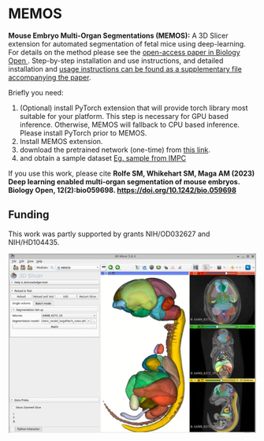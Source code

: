 # MEMOS
**Mouse Embryo Multi-Organ Segmentations (MEMOS):** A 3D Slicer extension for automated segmentation of fetal mice using deep-learning. For details on the method please see the [open-access paper in Biology Open ](https://journals.biologists.com/bio/article/12/2/bio059698/287076/Deep-learning-enabled-multi-organ-segmentation-of). Step-by-step installation and use instructions, and detailed installation and [usage instructions can be found as a supplementary file accompanying the paper](https://cob.silverchair-cdn.com/cob/content_public/journal/bio/12/2/10.1242_bio.059698/2/bio059698supp.pdf?Expires=1680004103&Signature=UGfnJ4CZw5Tn6w0QPVH-Y35Aj-Mxc~uz6kEIcWjWViL3T~eUp-3MdExKrsp0R2d9PVl8AANduLyoNMXvxYnyIpsYQA3wtpXkPdwP8e-e2OBaUPyAz6Hu2nc8VELVhGSTXOKot0pBO2ATF6vLnPCvwT0VDhglqh-2Rgtl-tdKvv~wp7F9lp3FbfkW1DJ5FuSWrpHL~RY3-o~z02iKb435k~-2lbyW42gspUE~z23pQx6lrXhKSktR-LIjAd5mdFX3fDt6z2owfBDzOEylXRp7aBHU6LJNLpRaSKZKkpKKW2-dEMtUjm0KwjelQx8PgOpG1JAZGBg1HH6VQzKgjXcywg__&Key-Pair-Id=APKAIE5G5CRDK6RD3PGA).

Briefly you need: 

  1. (Optional) install PyTorch extension that will provide torch library most suitable for your platform. This step is necessary for GPU based inference. Otherwise, MEMOS will fallback to CPU based inference. Please install PyTorch prior to MEMOS. 
  2. Install MEMOS extension. 
  3. download the pretrained network (one-time) from [this link](https://app.box.com/shared/static/4nygg33o70oj5xvnhew11zz5geclus5b.pth). 
  4. and obtain a sample dataset [Eg. sample from IMPC](https://api.mousephenotype.org/tracker/media/emb2/8/9/0/19/843/40869/603915_56.nrrd)

If you use this work, please cite **Rolfe SM, Whikehart SM, Maga AM (2023) Deep learning enabled multi-organ segmentation of mouse embryos. Biology Open, 12(2):bio059698. https://doi.org/10.1242/bio.059698**


## Funding
This work was partly supported by grants NIH/OD032627 and NIH/HD104435.

<img src="./memos.jpg">
